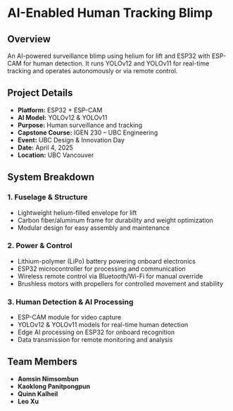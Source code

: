 # AI-Enabled Human Tracking Blimp  

## Overview  
An AI-powered surveillance blimp using helium for lift and ESP32 with ESP-CAM for human detection. It runs YOLOv12 and YOLOv11 for real-time tracking and operates autonomously or via remote control.  

## Project Details  
- **Platform:** ESP32 + ESP-CAM  
- **AI Model:** YOLOv12 & YOLOv11  
- **Purpose:** Human surveillance and tracking  
- **Capstone Course:** IGEN 230 – UBC Engineering  
- **Event:** UBC Design & Innovation Day  
- **Date:** April 4, 2025  
- **Location:** UBC Vancouver  

## System Breakdown  

### 1. **Fuselage & Structure**  
- Lightweight helium-filled envelope for lift  
- Carbon fiber/aluminum frame for durability and weight optimization  
- Modular design for easy assembly and maintenance  

### 2. **Power & Control**  
- Lithium-polymer (LiPo) battery powering onboard electronics  
- ESP32 microcontroller for processing and communication  
- Wireless remote control via Bluetooth/Wi-Fi for manual override  
- Brushless motors with propellers for controlled movement and stability  

### 3. **Human Detection & AI Processing**  
- ESP-CAM module for video capture  
- YOLOv12 & YOLOv11 models for real-time human detection  
- Edge AI processing on ESP32 for onboard recognition  
- Data transmission for remote monitoring and analysis  

## Team Members  
- **Aomsin Nimsombun**  
- **Kaoklong Panitpongpun**  
- **Quinn Kalheil**  
- **Leo Xu**  
